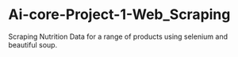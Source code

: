 # Ai-core-Project-1-Web_Scraping
Scraping Nutrition Data for a range of products using selenium and beautiful soup. 

